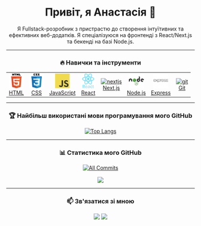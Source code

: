<h1 align="center">Привіт, я Анастасія 🌊</h1>
<p align="center">
  Я Fullstack-розробник з пристрастю до створення інтуїтивних та ефективних веб-додатків. Я спеціалізуюся на фронтенді з React/Next.js та бекенді на базі Node.js.
</p>

<div align="center">

---

### 🔥 Навички та інструменти

<table>
  <tr>
    <td align="center">
      <a href="https://developer.mozilla.org/en-US/docs/Web/HTML" target="_blank" rel="noreferrer">
        <img src="https://raw.githubusercontent.com/devicons/devicon/master/icons/html5/html5-original-wordmark.svg" alt="html5" width="40" height="40"/>
        <br>HTML
      </a>
    </td>
    <td align="center">
      <a href="https://developer.mozilla.org/en-US/docs/Web/CSS" target="_blank" rel="noreferrer">
        <img src="https://raw.githubusercontent.com/devicons/devicon/master/icons/css3/css3-original-wordmark.svg" alt="css3" width="40" height="40"/>
        <br>CSS
      </a>
    </td>
    <td align="center">
      <a href="https://developer.mozilla.org/en-US/docs/Web/JavaScript" target="_blank" rel="noreferrer">
        <img src="https://raw.githubusercontent.com/devicons/devicon/master/icons/javascript/javascript-original.svg" alt="javascript" width="40" height="40"/>
        <br>JavaScript
      </a>
    </td>
    <td align="center">
      <a href="https://reactjs.org/" target="_blank" rel="noreferrer">
        <img src="https://raw.githubusercontent.com/devicons/devicon/master/icons/react/react-original-wordmark.svg" alt="react" width="40" height="40"/>
        <br>React
      </a>
    </td>
    <td align="center">
      <a href="https://nextjs.org/" target="_blank" rel="noreferrer">
        <img src="https://cdn.worldvectorlogo.com/logos/nextjs-2.svg" alt="nextjs" width="40" height="40"/>
        <br>Next.js
      </a>
    </td>
    <td align="center">
      <a href="https://nodejs.org/" target="_blank" rel="noreferrer">
        <img src="https://raw.githubusercontent.com/devicons/devicon/master/icons/nodejs/nodejs-original-wordmark.svg" alt="nodejs" width="40" height="40"/>
        <br>Node.js
      </a>
    </td>
    <td align="center">
      <a href="https://expressjs.com/" target="_blank" rel="noreferrer">
        <img src="https://raw.githubusercontent.com/devicons/devicon/master/icons/express/express-original-wordmark.svg" alt="express" width="40" height="40"/>
        <br>Express
      </a>
    </td>
    <td align="center">
      <a href="https://git-scm.com/" target="_blank" rel="noreferrer">
        <img src="https://www.vectorlogo.zone/logos/git-scm/git-scm-icon.svg" alt="git" width="40" height="40"/>
        <br>Git
      </a>
    </td>
  </tr>
</table>

---
### 🏆 Найбільш використані мови програмування мого GitHub

[![Top Langs](https://github-readme-stats.vercel.app/api/top-langs/?username=S-Chili&layout=donut-vertical)](https://github.com/anuraghazra/github-readme-stats)

---

### 📊 Статистика мого GitHub
[![All Commits](https://github-readme-stats.vercel.app/api?username=S-Chili&show_icons=true&theme=default&count_private=true)](https://github.com/anuraghazra/github-readme-stats)

<a href="https://github.com/anuraghazra/github-readme-stats">
  <img align="center" src="https://github-readme-stats.vercel.app/api?username=S-Chili&show_icons=true&theme=default&count_private=true&hide=contribs" />
</a>

---

### 📫 Зв'язатися зі мною

<a href="mailto:schili@outlook.com"><img src="https://img.shields.io/badge/Email-D14836?style=for-the-badge&logo=gmail&logoColor=white" /></a>
<a href="https://www.linkedin.com/in/anastasiia-tatarova1/"><img src="https://img.shields.io/badge/LinkedIn-0077B5?style=for-the-badge&logo=linkedin&logoColor=white" /></a>

</div>
